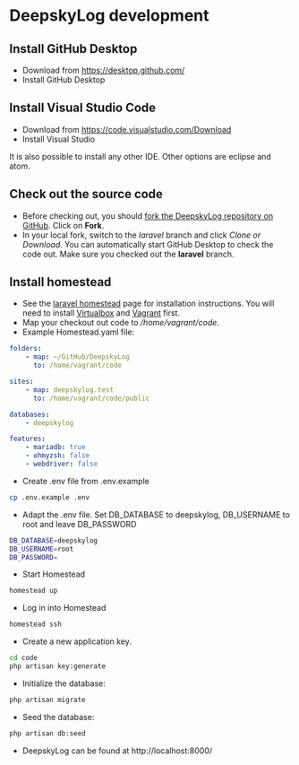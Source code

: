 # DeepskyLog development

## Install GitHub Desktop

+ Download from https://desktop.github.com/
+ Install GitHub Desktop

## Install Visual Studio Code

+ Download from https://code.visualstudio.com/Download
+ Install Visual Studio

It is also possible to install any other IDE. Other options are eclipse and atom.

## Check out the source code

+ Before checking out, you should [fork the DeepskyLog repository on GitHub](https://github.com/DeepskyLog/DeepskyLog). Click on **Fork**.
+ In your local fork, switch to the *laravel* branch and click *Clone or Download*. You can automatically start GitHub Desktop to check the code out. Make sure you checked out the **laravel** branch.

## Install homestead

+ See the [laravel homestead](https://laravel.com/docs/6.x/homestead#installation-and-setup) page for installation instructions. You will need to install [Virtualbox](https://www.virtualbox.org/wiki/Downloads) and [Vagrant](https://www.vagrantup.com/docs/installation/) first.
+ Map your checkout out code to */home/vagrant/code*.
+ Example Homestead.yaml file:

```yaml
folders:
    - map: ~/GitHub/DeepskyLog
      to: /home/vagrant/code

sites:
    - map: deepskylog.test
      to: /home/vagrant/code/public

databases:
    - deepskylog

features:
    - mariadb: true
    - ohmyzsh: false
    - webdriver: false
```

+ Create .env file from .env.example

```bash
cp .env.example .env
```

+ Adapt the .env file. Set DB_DATABASE to deepskylog, DB_USERNAME to root and leave DB_PASSWORD

```bash
DB_DATABASE=deepskylog
DB_USERNAME=root
DB_PASSWORD=
```

+ Start Homestead

```bash
homestead up
```

+ Log in into Homestead

```bash
homestead ssh
```

+ Create a new application key.

```bash
cd code
php artisan key:generate
```

+ Initialize the database:

```bash
php artisan migrate
```

+ Seed the database:

```bash
php artisan db:seed
```

+ DeepskyLog can be found at http://localhost:8000/
